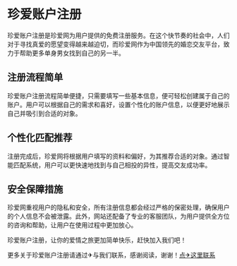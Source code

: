 # 珍爱账户注册

珍爱账户注册是珍爱网为用户提供的免费注册服务。在这个快节奏的社会中，人们对于寻找真爱的愿望变得越来越迫切，而珍爱网作为中国领先的婚恋交友平台，致力于帮助更多单身男女找到自己的另一半。

## 注册流程简单

珍爱账户注册流程简单便捷，只需要填写一些基本信息，便可轻松创建属于自己的账户。用户可以根据自己的需求和喜好，设置个性化的账户信息，以便更好地展示自己并吸引到合适的对象。

## 个性化匹配推荐

注册完成后，珍爱网将根据用户填写的资料和偏好，为其推荐合适的对象。通过智能匹配系统，用户可以更快速地找到与自己相投的异性，提高交友成功率。

## 安全保障措施

珍爱网重视用户的隐私和安全，所有注册信息都会经过严格的保密处理，确保用户的个人信息不会被泄露。此外，网站还配备了专业的客服团队，为用户提供全方位的咨询和帮助，让用户在使用过程中更加放心。

珍爱账户注册，让你的爱情之旅更加简单快乐，赶快加入我们吧！

更多关于珍爱账户注册请通过✈与我们联系，感谢阅读，谢谢！[点✈这里联系](https://lm.k02.cc)